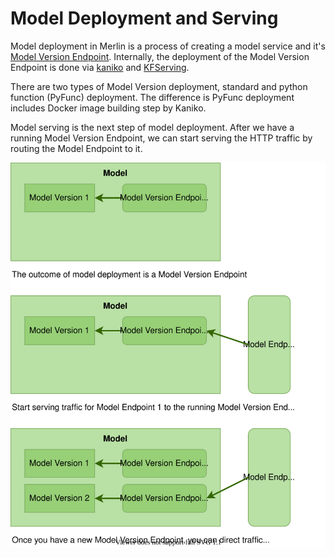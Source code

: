 # Model Deployment and Serving

Model deployment in Merlin is a process of creating a model service and it's [Model Version Endpoint](./model_version_endpoint.md). Internally, the deployment of the Model Version Endpoint is done via [kaniko](https://github.com/GoogleContainerTools/kaniko) and [KFServing](https://github.com/kubeflow/kfserving).

There are two types of Model Version deployment, standard and python function (PyFunc) deployment. The difference is PyFunc deployment includes Docker image building step by Kaniko.

Model serving is the next step of model deployment. After we have a running Model Version Endpoint, we can start serving the HTTP traffic by routing the Model Endpoint to it.

![Model Deployment and Serving](../diagrams/model_deployment_serving.drawio.svg)
